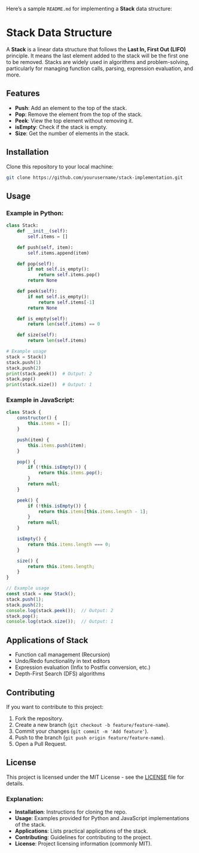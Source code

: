 Here’s a sample `README.md` for implementing a **Stack** data structure:

# Stack Data Structure

A **Stack** is a linear data structure that follows the **Last In, First Out (LIFO)** principle. It means the last element added to the stack will be the first one to be removed. Stacks are widely used in algorithms and problem-solving, particularly for managing function calls, parsing, expression evaluation, and more.

## Features

- **Push**: Add an element to the top of the stack.
- **Pop**: Remove the element from the top of the stack.
- **Peek**: View the top element without removing it.
- **isEmpty**: Check if the stack is empty.
- **Size**: Get the number of elements in the stack.

## Installation

Clone this repository to your local machine:
```bash
git clone https://github.com/yourusername/stack-implementation.git
```

## Usage

### Example in Python:
```python
class Stack:
    def __init__(self):
        self.items = []

    def push(self, item):
        self.items.append(item)

    def pop(self):
        if not self.is_empty():
            return self.items.pop()
        return None

    def peek(self):
        if not self.is_empty():
            return self.items[-1]
        return None

    def is_empty(self):
        return len(self.items) == 0

    def size(self):
        return len(self.items)

# Example usage
stack = Stack()
stack.push(1)
stack.push(2)
print(stack.peek())  # Output: 2
stack.pop()
print(stack.size())  # Output: 1
```

### Example in JavaScript:
```javascript
class Stack {
    constructor() {
        this.items = [];
    }

    push(item) {
        this.items.push(item);
    }

    pop() {
        if (!this.isEmpty()) {
            return this.items.pop();
        }
        return null;
    }

    peek() {
        if (!this.isEmpty()) {
            return this.items[this.items.length - 1];
        }
        return null;
    }

    isEmpty() {
        return this.items.length === 0;
    }

    size() {
        return this.items.length;
    }
}

// Example usage
const stack = new Stack();
stack.push(1);
stack.push(2);
console.log(stack.peek());  // Output: 2
stack.pop();
console.log(stack.size());  // Output: 1
```

## Applications of Stack
- Function call management (Recursion)
- Undo/Redo functionality in text editors
- Expression evaluation (Infix to Postfix conversion, etc.)
- Depth-First Search (DFS) algorithms

## Contributing

If you want to contribute to this project:
1. Fork the repository.
2. Create a new branch (`git checkout -b feature/feature-name`).
3. Commit your changes (`git commit -m 'Add feature'`).
4. Push to the branch (`git push origin feature/feature-name`).
5. Open a Pull Request.

## License

This project is licensed under the MIT License - see the [LICENSE](LICENSE) file for details.


### Explanation:
- **Installation**: Instructions for cloning the repo.
- **Usage**: Examples provided for Python and JavaScript implementations of the stack.
- **Applications**: Lists practical applications of the stack.
- **Contributing**: Guidelines for contributing to the project.
- **License**: Project licensing information (commonly MIT).